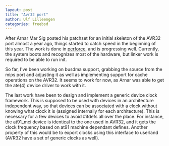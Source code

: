 ```yaml
---
layout: post
title: "Avr32 port"
author: Ulf Lilleengen
categories: freebsd
---
```

After Arnar Mar Sig posted his patchset for an initial skeleton of the AVR32
port almost a year ago, things started to catch speed in the beginning of this
year. The work is done in
[perforce](http://p4web.freebsd.org/@md=d&cd=//&c=RbF@//depot/projects/avr32/?ac=83),
and is progressing well. Currently, the system boots and recognizes most of the
hardware, but linker work is required to be able to run init.

So far, I've been working on busdma support, grabbing the source from the mips
port and adjusting it as well as implementing support for cache operations on
the AVR32. It seems to work for now, as Arnar was able to get the ate(4) device
driver to work with it.

The last work have been to design and implement a generic device clock
framework. This is supposed to be used with devices in an architecture
independent way, so that devices can be associated with a clock without knowing
what clock it is (assigned internally for each architecture). This is necessary
for a few devices to avoid #ifdefs all over the place. For instance, the
at91_mci device is identical to the one used in AVR32, and it gets the clock
frequency based on at91 machine dependant defines.  Another property of this
would be to export clocks using this interface to userland (AVR32 have a set of
generic clocks as well).
